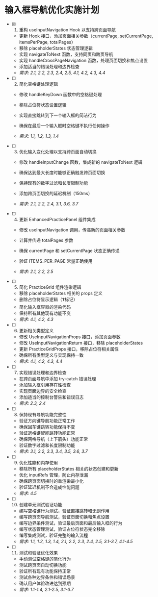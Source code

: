 # 输入框导航优化实施计划

- [x] 1. 重构 useInputNavigation Hook 以支持跨页面导航


  - 更新 Hook 接口，添加页面相关参数（currentPage, setCurrentPage, itemsPerPage, totalPages）
  - 移除 placeholderStates 状态管理逻辑
  - 实现 navigateToNext 函数，支持同页和跨页导航
  - 实现 handleCrossPageNavigation 函数，处理页面切换和焦点设置
  - 添加适当的错误处理和边界检查
  - _需求: 2.1, 2.2, 2.3, 2.4, 2.5, 4.1, 4.2, 4.3, 4.4_


- [ ] 2. 简化空格键处理逻辑
  - 修改 handleKeyDown 函数中的空格键处理
  - 移除占位符状态设置逻辑
  - 实现直接跳转到下一个输入框的简洁行为
  - 确保在最后一个输入框时空格键不执行任何操作

  - _需求: 1.1, 1.2, 1.3, 1.4_

- [ ] 3. 优化输入变化处理以支持跨页面自动切换
  - 修改 handleInputChange 函数，集成新的 navigateToNext 逻辑
  - 确保达到最大长度时能够正确触发跨页面切换
  - 保持现有的数字过滤和长度限制功能


  - 添加跨页面切换的延迟机制（150ms）
  - _需求: 2.1, 2.2, 2.4, 3.1, 3.6, 3.7_

- [ ] 4. 更新 EnhancedPracticePanel 组件集成
  - 修改 useInputNavigation 调用，传递新的页面相关参数



  - 计算并传递 totalPages 参数
  - 确保 currentPage 和 setCurrentPage 状态正确传递
  - 验证 ITEMS_PER_PAGE 常量正确使用
  - _需求: 2.1, 2.2, 2.5_

- [ ] 5. 简化 PracticeGrid 组件渲染逻辑
  - 移除 placeholderStates 相关的 props 定义
  - 删除占位符显示逻辑（❓标记）
  - 简化输入框容器的渲染代码
  - 保持所有其他现有功能不变
  - _需求: 4.1, 4.2, 4.3_

- [ ] 6. 更新相关类型定义
  - 修改 UseInputNavigationProps 接口，添加页面参数
  - 修改 UseInputNavigationReturn 接口，移除 placeholderStates
  - 更新 PracticeGridProps 接口，移除占位符相关属性
  - 确保所有类型定义与实现保持一致
  - _需求: 4.1, 4.2, 4.3, 4.4_

- [ ] 7. 实现错误处理和边界检查
  - 在跨页面导航中添加 try-catch 错误处理
  - 添加输入框引用存在性检查
  - 实现页面边界的安全检查
  - 添加适当的控制台警告和错误日志
  - _需求: 2.3, 2.4_

- [ ] 8. 保持现有导航功能完整性
  - 验证方向键导航功能正常工作
  - 确保回车键跳转功能保持不变
  - 验证退格键智能跳转功能正常
  - 确保网格导航（上下箭头）功能正常
  - 验证数字过滤和长度限制功能
  - _需求: 3.1, 3.2, 3.3, 3.4, 3.5, 3.6, 3.7_

- [ ] 9. 优化性能和内存使用
  - 移除所有 placeholderStates 相关的状态创建和更新
  - 优化 inputRefs 管理，防止内存泄漏
  - 确保跨页面切换时的重渲染最小化
  - 验证延迟机制不会造成性能问题
  - _需求: 4.5_

- [ ] 10. 创建单元测试验证功能
  - 编写空格键行为测试，验证直接跳转和无副作用
  - 编写跨页面导航测试，验证页面切换和焦点设置
  - 编写边界条件测试，验证最后页面和最后输入框的行为
  - 编写状态管理测试，验证占位符状态完全移除
  - 编写集成测试，验证完整的输入流程
  - _需求: 1.1, 1.2, 1.3, 1.4, 2.1, 2.2, 2.3, 2.4, 2.5, 3.1-3.7, 4.1-4.5_

- [ ] 11. 测试和验证优化效果
  - 手动测试空格键的简化行为
  - 测试跨页面自动切换功能
  - 验证所有现有功能保持正常
  - 测试各种边界条件和错误场景
  - 确认用户体验改进达到预期
  - _需求: 1.1-1.4, 2.1-2.5, 3.1-3.7_
